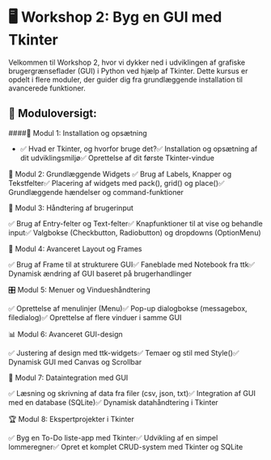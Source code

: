 # 🖥️ Workshop 2: Byg en GUI med Tkinter
Velkommen til Workshop 2, hvor vi dykker ned i udviklingen af grafiske brugergrænseflader (GUI) i Python ved hjælp af Tkinter. Dette kursus er opdelt i flere moduler, der guider dig fra grundlæggende installation til avancerede funktioner.

## 📌 Moduloversigt:
####🔰 Modul 1: Installation og opsætning
- ✅ Hvad er Tkinter, og hvorfor bruge det?✅ Installation og opsætning af dit udviklingsmiljø✅ Oprettelse af dit første Tkinter-vindue

🎨 Modul 2: Grundlæggende Widgets
✅ Brug af Labels, Knapper og Tekstfelter✅ Placering af widgets med pack(), grid() og place()✅ Grundlæggende hændelser og command-funktioner

📝 Modul 3: Håndtering af brugerinput

✅ Brug af Entry-felter og Text-felter✅ Knapfunktioner til at vise og behandle input✅ Valgbokse (Checkbutton, Radiobutton) og dropdowns (OptionMenu)

📏 Modul 4: Avanceret Layout og Frames

✅ Brug af Frame til at strukturere GUI✅ Faneblade med Notebook fra ttk✅ Dynamisk ændring af GUI baseret på brugerhandlinger

🎛️ Modul 5: Menuer og Vindueshåndtering

✅ Oprettelse af menulinjer (Menu)✅ Pop-up dialogbokse (messagebox, filedialog)✅ Oprettelse af flere vinduer i samme GUI

📊 Modul 6: Avanceret GUI-design

✅ Justering af design med ttk-widgets✅ Temaer og stil med Style()✅ Dynamisk GUI med Canvas og Scrollbar

🔗 Modul 7: Dataintegration med GUI

✅ Læsning og skrivning af data fra filer (csv, json, txt)✅ Integration af GUI med en database (SQLite)✅ Dynamisk datahåndtering i Tkinter

🏆 Modul 8: Ekspertprojekter i Tkinter

✅ Byg en To-Do liste-app med Tkinter✅ Udvikling af en simpel lommeregner✅ Opret et komplet CRUD-system med Tkinter og SQLite
